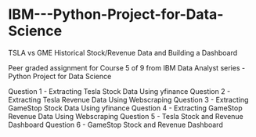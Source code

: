 # IBM---Python-Project-for-Data-Science

TSLA vs GME Historical Stock/Revenue Data and Building a Dashboard

Peer graded assignment for Course 5 of 9 from IBM Data Analyst series - Python Project for Data Science

Question 1 - Extracting Tesla Stock Data Using yfinance
Question 2 - Extracting Tesla Revenue Data Using Webscraping
Question 3 - Extracting GameStop Stock Data Using yfinance
Question 4 - Extracting GameStop Revenue Data Using Webscraping
Question 5 - Tesla Stock and Revenue Dashboard
Question 6 - GameStop Stock and Revenue Dashboard
